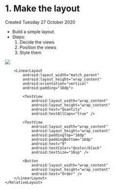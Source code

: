 # 1. Make the layout
Created Tuesday 27 October 2020


* Build a simple layout.
* Steps:
	1. Decide the views
	2. Position the views
	3. Style them

![](./1._Make_the_layout/pasted_image.png)
	<RelativeLayout xmlns:android="http://schemas.android.com/apk/res/android"
	    android:layout_width="match_parent"
	    android:layout_height="match_parent">
	
	    <LinearLayout
	        android:layout_width="match_parent"
	        android:layout_height="wrap_content"
	        android:orientation="vertical"
	        android:padding="16dp">
	
	        <TextView
	            android:layout_width="wrap_content"
	            android:layout_height="wrap_content"
	            android:text="Quantity"
	            android:textAllCaps="true" />
	
	        <TextView
	            android:layout_width="wrap_content"
	            android:layout_height="wrap_content"
	            android:paddingTop="16dp"
	            android:paddingBottom="16dp"
	            android:text="0"
	            android:textColor="@color/black"
	            android:textSize="16sp" />
	
	        <Button
	            android:layout_width="wrap_content"
	            android:layout_height="wrap_content"
	            android:text="Order" />
	    </LinearLayout>
	</RelativeLayout>


